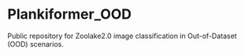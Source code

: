 # Plankiformer_OOD

Public repository for Zoolake2.0 image classification in Out-of-Dataset (OOD) scenarios.